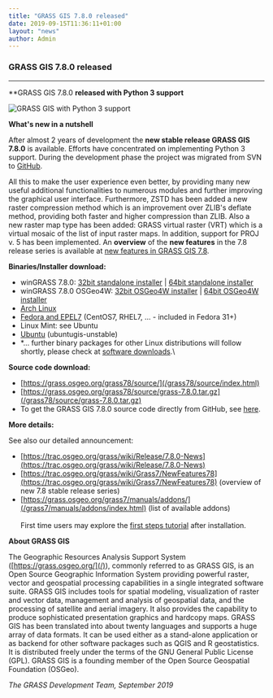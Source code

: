 ```yaml
---
title: "GRASS GIS 7.8.0 released"
date: 2019-09-15T11:36:11+01:00
layout: "news"
author: Admin
---
```


### GRASS GIS 7.8.0 released

------------------------------------------------------------------------

**GRASS GIS 7.8.0 **released with Python 3 support**

![GRASS GIS with Python 3 support](/images/news/grass78_python3_logos.png)

**What's new in a nutshell**

After almost 2 years of development the **new stable release GRASS GIS
7.8.0** is available. Efforts have  concentrated on
implementing Python 3 support. During the development phase the project
was migrated from SVN to [GitHub](https://github.com/OSGeo/grass).

All this to make the user experience even better, by providing many new
useful additional functionalities to numerous modules and further
improving the graphical user interface. Furthermore, ZSTD has been added
a new raster compression method which is an improvement over ZLIB's
deflate method, providing both faster and higher compression than ZLIB.
Also a new raster map type has been added: GRASS virtual raster (VRT)
which is a virtual mosaic of the list of input raster maps. In addition,
support for PROJ v. 5 has been implemented. An **overview** of the **new
features** in the 7.8 release series is available at [new features in
GRASS GIS 7.8](https://trac.osgeo.org/grass/wiki/Grass7/NewFeatures78).

**Binaries/Installer download:**

-   winGRASS 7.8.0: [32bit standalone installer](/grass78/binary/mswindows/native/x86/WinGRASS-7.8.0-1-Setup-x86.exe)
    \| [64bit standalone installer](/grass78/binary/mswindows/native/x86_64/WinGRASS-7.8.0-1-Setup-x86_64.exe)
-   winGRASS 7.8.0 OSGeo4W: [32bit OSGeo4W installer](http://download.osgeo.org/osgeo4w/osgeo4w-setup-x86.exe)
    \| [64bit OSGeo4W installer](http://download.osgeo.org/osgeo4w/osgeo4w-setup-x86_64.exe)
-   [Arch Linux](https://aur.archlinux.org/packages/grass)
-   [Fedora and EPEL7](https://copr.fedorainfracloud.org/coprs/neteler/grass78/)
    (CentOS7, RHEL7, \... - included in Fedora 31+)
-   Linux Mint: see Ubuntu
-   [Ubuntu](https://launchpad.net/~ubuntugis/+archive/ubuntu/ubuntugis-unstable)
    (ubuntugis-unstable)
-   *\... further binary packages for other Linux distributions will
    follow shortly, please check at [software downloads](/download/software/index.html#g78x).\

**Source code download:**

-   [https://grass.osgeo.org/grass78/source/](/grass78/source/index.html)
-   [https://grass.osgeo.org/grass78/source/grass-7.8.0.tar.gz](/grass78/source/grass-7.8.0.tar.gz)
-   To get the GRASS GIS 7.8.0 source code directly from GitHub, see
    [here](https://github.com/OSGeo/grass/releases/tag/7.8.0).

**More details:**

See also our detailed announcement:

-   [https://trac.osgeo.org/grass/wiki/Release/7.8.0-News](https://trac.osgeo.org/grass/wiki/Release/7.8.0-News)
-   [https://trac.osgeo.org/grass/wiki/Grass7/NewFeatures78](https://trac.osgeo.org/grass/wiki/Grass7/NewFeatures78) (overview of new 7.8 stable release series)
-   [https://grass.osgeo.org/grass7/manuals/addons/](/grass7/manuals/addons/index.html) (list of available addons)\
\
First time users may explore the [first steps tutorial](/documentation/first-time-users/index.html) after
installation.


**About GRASS GIS**

The Geographic Resources Analysis Support System
([https://grass.osgeo.org/](/)), commonly referred
to as GRASS GIS, is an Open Source Geographic Information System
providing powerful raster, vector and geospatial processing capabilities
in a single integrated software suite. GRASS GIS includes tools for
spatial modeling, visualization of raster and vector data, management
and analysis of geospatial data, and the processing of satellite and
aerial imagery. It also provides the capability to produce sophisticated
presentation graphics and hardcopy maps. GRASS GIS has been translated
into about twenty languages and supports a huge array of data formats.
It can be used either as a stand-alone application or as backend for
other software packages such as QGIS and R geostatistics. It is
distributed freely under the terms of the GNU General Public License
(GPL). GRASS GIS is a founding member of the Open Source Geospatial
Foundation (OSGeo).

*The GRASS Development Team, September 2019*
